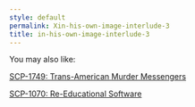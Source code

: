 ```yaml
---
style: default
permalink: Xin-his-own-image-interlude-3
title: in-his-own-image-interlude-3
---
```

You may also like:

[SCP-1749: Trans-American Murder Messengers](http://scp-wiki.net/scp-1749)

[SCP-1070: Re-Educational Software](http://scp-wiki.net/scp-1070)
